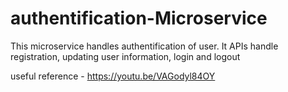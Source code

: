 # authentification-Microservice

This microservice handles authentification of user. It APIs handle registration, updating user information, login and logout



useful reference - https://youtu.be/VAGodyl84OY
